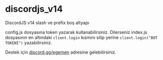 # discordjs_v14
DiscordJS v14 slash ve prefix boş altyapı

config.js dosyasına token yazarak kullanabilirsiniz. Dilerseniz index.js dosyasının en altındaki `client.login` kısmını silip yerine `client.login("BOT TOKENİ")` yazabilirsiniz.


Destek için [discord.gg/egemen](https://discord.gg/egemen) adresine gelebilirsiniz.
